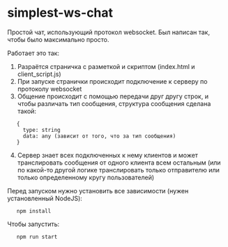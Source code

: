 # simplest-ws-chat
Простой чат, использующий протокол websocket. Был написан так, чтобы было максимально просто.

Работает это так:
1) Разраётся страничка с разметкой и скриптом (index.html и client_script.js)
2) При запуске странички происходит подключение к серверу по протоколу websocket
3) Общение происходит с помощью передачи друг другу строк, и чтобы различать тип сообщения, структура сообщения сделана такой:
```
   {
     type: string
     data: any (зависит от того, что за тип сообщения)
   }
```
4) Сервер знает всех подключенных к нему клиентов и может транслировать сообщения от одного клиента всем остальным (или по какой-то другой логике транслировать только отправителю или только определенному кругу пользователей)

Перед запуском нужно установить все зависимости (нужен установленный NodeJS):
```
   npm install
```
Чтобы запустить:
```
   npm run start
```
